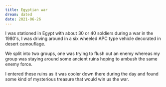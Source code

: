 ```yaml
---
title: Egyptian war
dream: dated
date: 2021-06-26
---
```


I was stationed in Egypt with about 30 or 40 soldiers during a war in the 1980's, I was driving around in a six wheeled APC type vehicle decorated in desert camouflage.

We split into two groups, one was trying to flush out an enemy whereas my group was staying around some ancient ruins hoping to ambush the same enemy force.

I entered these ruins as it was cooler down there during the day and found some kind of mysterious treasure that would win us the war.